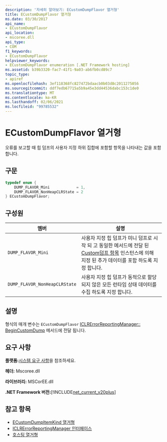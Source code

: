 ```yaml
---
description: '자세히 알아보기: ECustomDumpFlavor 열거형'
title: ECustomDumpFlavor 열거형
ms.date: 03/30/2017
api_name:
- ECustomDumpFlavor
api_location:
- mscoree.dll
api_type:
- COM
f1_keywords:
- ECustomDumpFlavor
helpviewer_keywords:
- ECustomDumpFlavor enumeration [.NET Framework hosting]
ms.assetid: b39b3320-fac7-41f1-9a03-ab6fb0cd89c7
topic_type:
- apiref
ms.openlocfilehash: 3ef118368fc827472bdaacb0b03d8c2011275056
ms.sourcegitcommit: ddf7edb67715a5b9a45e3dd44536dabc153c1de0
ms.translationtype: MT
ms.contentlocale: ko-KR
ms.lasthandoff: 02/06/2021
ms.locfileid: "99785532"
---
```

# <a name="ecustomdumpflavor-enumeration"></a>ECustomDumpFlavor 열거형

오류를 보고할 때 힙 덤프의 사용자 지정 하위 집합에 포함할 항목을 나타내는 값을 포함 합니다.  
  
## <a name="syntax"></a>구문  
  
```cpp  
typedef enum {  
    DUMP_FLAVOR_Mini            = 1,  
    DUMP_FLAVOR_NonHeapCLRState = 2  
} ECustomDumpFlavor;  
```  
  
## <a name="members"></a>구성원  
  
|멤버|설명|  
|------------|-----------------|  
|`DUMP_FLAVOR_Mini`|사용자 지정 힙 덤프가 미니 덤프로 시작 되 고 동일한 메서드에 전달 된 [Custom덤프 항목](customdumpitem-structure.md) 인스턴스에 의해 지정 된 추가 데이터를 포함 하도록 지정 합니다.|  
|`DUMP_FLAVOR_NonHeapCLRState`|사용자 지정 힙 덤프가 동적으로 할당 되지 않은 모든 런타임 상태 데이터를 수집 하도록 지정 합니다.|  
  
## <a name="remarks"></a>설명  

 형식의 매개 변수는 `ECustomDumpFlavor` [ICLRErrorReportingManager:: BeginCustomDump](iclrerrorreportingmanager-begincustomdump-method.md) 메서드에 전달 됩니다.  
  
## <a name="requirements"></a>요구 사항  

 **플랫폼:**[시스템 요구 사항](../../get-started/system-requirements.md)을 참조하세요.  
  
 **헤더:** Mscoree.dll  
  
 **라이브러리:** MSCorEE.dll  
  
 **.NET Framework 버전:**[!INCLUDE[net_current_v20plus](../../../../includes/net-current-v20plus-md.md)]  
  
## <a name="see-also"></a>참고 항목

- [ECustomDumpItemKind 열거형](ecustomdumpitemkind-enumeration.md)
- [ICLRErrorReportingManager 인터페이스](iclrerrorreportingmanager-interface.md)
- [호스팅 열거형](hosting-enumerations.md)
